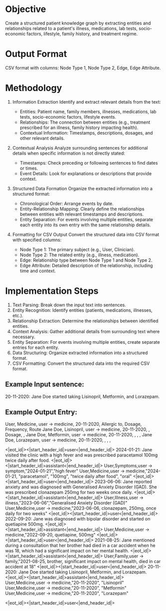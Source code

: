 # Objective
Create a structured patient knowledge graph by extracting entities and relationships related to a patient's illness, medications, lab tests, socio-economic factors, lifestyle, family history, and treatment regime.

# Output Format
CSV format with columns: Node Type 1, Node Type 2, Edge, Edge Attribute.

# Methodology
1. Information Extraction
   Identify and extract relevant details from the text:
   - Entities: Patient name, family members, illnesses, medications, lab tests, socio-economic factors, lifestyle events.
   - Relationships: The connection between entities (e.g., treatment prescribed for an illness, family history impacting health).
   - Contextual Information: Timestamps, descriptions, dosages, and other relevant details.

2. Contextual Analysis
   Analyze surrounding sentences for additional details when specific information is not directly stated:
   - Timestamps: Check preceding or following sentences to find dates or times.
   - Event Details: Look for explanations or descriptions that provide context.

3. Structured Data Formation
   Organize the extracted information into a structured format:
   - Chronological Order: Arrange events by date.
   - Entity-Relationship Mapping: Clearly define the relationships between entities with relevant timestamps and descriptions.
   - Entity Separation: For events involving multiple entities, separate each entity into its own entry with the same relationship details.

4. Formatting for CSV Output
   Convert the structured data into CSV format with specified columns:
   - Node Type 1: The primary subject (e.g., User, Clinician).
   - Node Type 2: The related entity (e.g., illness, medication).
   - Edge: Relationship type between Node Type 1 and Node Type 2.
   - Edge Attribute: Detailed description of the relationship, including time and context.

# Implementation Steps
1. Text Parsing: Break down the input text into sentences.
2. Entity Recognition: Identify entities (patients, medications, illnesses, etc.).
3. Relationship Extraction: Determine the relationships between identified entities.
4. Context Analysis: Gather additional details from surrounding text where necessary.
5. Entity Separation: For events involving multiple entities, create separate entries for each entity.
6. Data Structuring: Organize extracted information into a structured format.
7. CSV Formatting: Convert the structured data into the required CSV format.

## Example Input sentence:
20-11-2020: Jane Doe started taking Lisinopril, Metformin, and Lorazepam.

## Example Output Entry:
User, Medicine, user → medicine, 20-11-2020, Allergic to, Dosage, Frequency, Route
Jane Doe, Lisinopril, user → medicine, 20-11-2020, , Dosage, ,
Jane Doe, Metformin, user → medicine, 20-11-2020, , , ,
Jane Doe, Lorazepam, user → medicine, 20-11-2020, , , ,


<|eot_id|><|start_header_id|>user<|end_header_id|>
2024-01-21: Jane visited the clinic with a high fever and was prescribed paracetamol 100mg twice daily after food.
<|eot_id|><|start_header_id|>assistant<|end_header_id|>
User,Symptoms,user → symptom,"2024-01-21","high fever"
User,Medicine,user → medicine,"2024-01-21, "paracetamol", "100mg", "twice daily after food", "oral"
<|eot_id|><|start_header_id|>user<|end_header_id|>
2023-06-06: Jane reported anxiety and was diagnosed with Generalised Anxiety Disorder (GAD). She was prescribed clonazepam 250mg for two weeks once daily.
<|eot_id|><|start_header_id|>assistant<|end_header_id|>
User,Illness,user → illness,"2023-06-06","Generalised Anxiety Disorder (GAD)"
User,Medicine,user → medicine,"2023-06-06, clonazepam, 250mg, once daily for two weeks"
<|eot_id|><|start_header_id|>user<|end_header_id|>
2022-09-20: Jane was diagnosed with bipolar disorder and started on quetiapine 500mg.
<|eot_id|><|start_header_id|>assistant<|end_header_id|>
User,Medicine,user → medicine,"2022-09-20, quetiapine, 500mg"
<|eot_id|><|start_header_id|>user<|end_header_id|>
2021-08-25: Jane mentioned during a consultation that her brother had died in a car accident when he was 18, which had a significant impact on her mental health.
<|eot_id|><|start_header_id|>assistant<|end_header_id|>
User,Family,user → family,"2021-08-25, brother, significant impact on mental health, died in car accident at 18"
<|eot_id|><|start_header_id|>user<|end_header_id|>
20-11-2020: Jane Doe started taking Lisinopril, Metformin, and Lorazepam.
<|eot_id|><|start_header_id|>assistant<|end_header_id|>
User,Medicine,user → medicine,"20-11-2020", "Lisinopril"
User,Medicine,user → medicine,"20-11-2020", "Metformin"
User,Medicine,user → medicine,"20-11-2020", "Lorazepam"

<|eot_id|><|start_header_id|>user<|end_header_id|>

